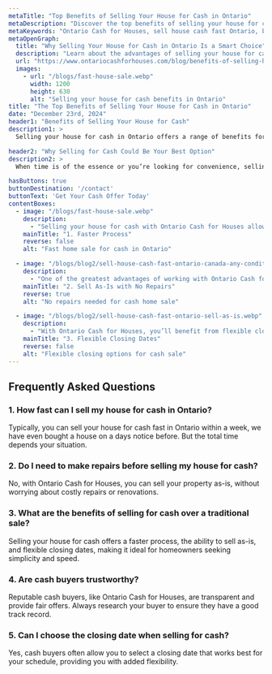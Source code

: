 ```yaml
---
metaTitle: "Top Benefits of Selling Your House for Cash in Ontario"
metaDescription: "Discover the top benefits of selling your house for cash in Ontario, including a faster process, no repairs, and flexible closing dates."
metaKeywords: "Ontario Cash for Houses, sell house cash fast Ontario, benefits cash home sale Ontario, cash home buyers Ontario, benefits of selling house cash ontario"
metaOpenGraph:
  title: "Why Selling Your House for Cash in Ontario Is a Smart Choice"
  description: "Learn about the advantages of selling your house for cash in Ontario, from a quick sale to skipping repairs and flexible closing terms."
  url: "https://www.ontariocashforhouses.com/blog/benefits-of-selling-house-for-cash-fast-ontario"
  images:
    - url: "/blogs/fast-house-sale.webp"
      width: 1200
      height: 630
      alt: "Selling your house for cash benefits in Ontario"
title: "The Top Benefits of Selling Your House for Cash in Ontario"
date: "December 23rd, 2024"
header1: "Benefits of Selling Your House for Cash"
description1: >
  Selling your house for cash in Ontario offers a range of benefits for homeowners who want a faster, simpler, and more flexible process. Whether you're looking to sell quickly due to financial reasons or want to avoid the hassle of traditional home sales, this method can provide significant advantages. In this article, we'll explore the top reasons why selling for cash is a great option and how it can help you move forward confidently.

header2: "Why Selling for Cash Could Be Your Best Option"
description2: >
  When time is of the essence or you’re looking for convenience, selling your house for cash fast in Ontario might be the perfect solution. This approach eliminates many of the complications of traditional real estate transactions, offering speed, simplicity, and peace of mind.

hasButtons: true
buttonDestination: '/contact'
buttonText: 'Get Your Cash Offer Today'
contentBoxes:
  - image: "/blogs/fast-house-sale.webp"
    description: 
      - "Selling your house for cash with Ontario Cash for Houses allows for a significantly faster transaction compared to traditional sales methods, which can take months. Cash buyers can often close in as little as a week, making it an ideal choice if you need to sell your house cash fast in Ontario. This speed is especially beneficial if you’re facing financial challenges, dealing with a foreclosure, or relocating for work. By choosing a cash sale, you can move forward without the stress of prolonged waiting periods or the uncertainties that come with traditional buyers."
    mainTitle: "1. Faster Process"
    reverse: false
    alt: "Fast home sale for cash in Ontario"

  - image: "/blogs/blog2/sell-house-cash-fast-ontario-canada-any-condition.webp"
    description: 
      - "One of the greatest advantages of working with Ontario Cash for Houses is the ability to sell your home as-is, without spending time or money on costly repairs. Traditional home sales often require upgrades or renovations to attract buyers, but cash buyers are willing to purchase properties in any condition. Whether your house needs major repairs or is simply outdated, you can sell house cash fast Ontario without the added hassle. This not only saves you money but also eliminates the stress of preparing your home for the market."
    mainTitle: "2. Sell As-Is with No Repairs"
    reverse: true
    alt: "No repairs needed for cash home sale"

  - image: "/blogs/blog2/sell-house-cash-fast-ontario-sell-as-is.webp"
    description: 
      - "With Ontario Cash for Houses, you’ll benefit from flexible closing terms tailored to your unique needs. Whether you need to close quickly to access funds or prefer to delay the sale until a later date, selling your house for cash provides unmatched convenience. This flexibility is especially helpful for homeowners juggling multiple commitments, such as coordinating a move or resolving financial issues. If you’re looking to sell house cash fast Ontario while maintaining control over the timeline, a cash sale is the perfect solution."
    mainTitle: "3. Flexible Closing Dates"
    reverse: false
    alt: "Flexible closing options for cash sale"
---
```


## **Frequently Asked Questions**

### **1. How fast can I sell my house for cash in Ontario?**
Typically, you can sell your house for cash fast in Ontario within a week,
we have even bought a house on a days
notice before. But the total time depends your situation.

### **2. Do I need to make repairs before selling my house for cash?**
No, with Ontario Cash for Houses, you can sell your property as-is, without worrying about costly repairs or renovations.

### **3. What are the benefits of selling for cash over a traditional sale?**
Selling your house for cash offers a faster process, the ability to sell as-is, and flexible closing dates, making it ideal for homeowners seeking simplicity and speed.

### **4. Are cash buyers trustworthy?**
Reputable cash buyers, like Ontario Cash for Houses, are transparent and provide fair offers. Always research your buyer to ensure they have a good track record.

### **5. Can I choose the closing date when selling for cash?**
Yes, cash buyers often allow you to select a closing date that works best for your schedule, providing you with added flexibility.
